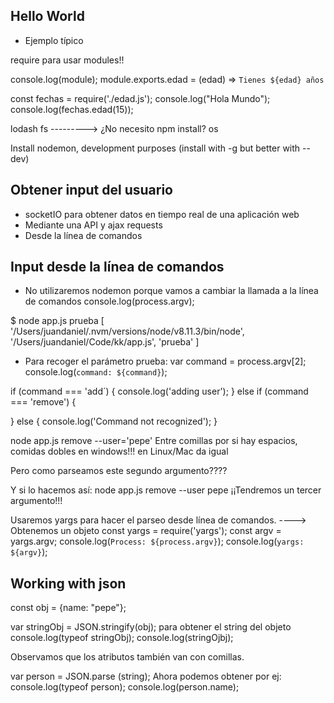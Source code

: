 



## Hello World
- Ejemplo típico

require para usar modules!!


console.log(module);
module.exports.edad = (edad) => `Tienes ${edad} años`


const fechas = require('./edad.js');
console.log("Hola Mundo");
console.log(fechas.edad(15));


lodash
fs ---------> ¿No necesito npm install?
os
 
Install nodemon, development purposes (install with -g but better with --dev)



## Obtener input del usuario
- socketIO para obtener datos en tiempo real de una aplicación web
- Mediante una API y ajax requests
- Desde la línea de comandos

## Input desde la línea de comandos
- No utilizaremos nodemon porque vamos a cambiar la llamada a la línea de comandos
console.log(process.argv);

$ node app.js prueba
[ '/Users/juandaniel/.nvm/versions/node/v8.11.3/bin/node',
  '/Users/juandaniel/Code/kk/app.js',
  'prueba' ]

- Para recoger el parámetro prueba:
var command = process.argv[2];
console.log(`command: ${command}`);

if (command === 'add´) {
  console.log('adding user');
} else if (command === 'remove') {

} else {
  console.log('Command not recognized');
}

node app.js remove --user='pepe'
Entre comillas por si hay espacios, comidas dobles en windows!!! en Linux/Mac da igual

Pero como parseamos este segundo argumento????

Y si lo hacemos así:
node app.js remove --user pepe
¡¡Tendremos un tercer argumento!!!

Usaremos yargs para hacer el parseo desde línea de comandos. ----> Obtenemos un objeto
const yargs = require('yargs');
const argv = yargs.argv;
console.log(`Process: ${process.argv}`);
console.log(`yargs: ${argv}`);



## Working with json
const obj = {name: "pepe"};

var stringObj = JSON.stringify(obj); para obtener el string del objeto
console.log(typeof stringObj);
console.log(stringOjbj);

Observamos que los atributos también van con comillas.

var person = JSON.parse (string);
Ahora podemos obtener por ej:
console.log(typeof person);
console.log(person.name);
